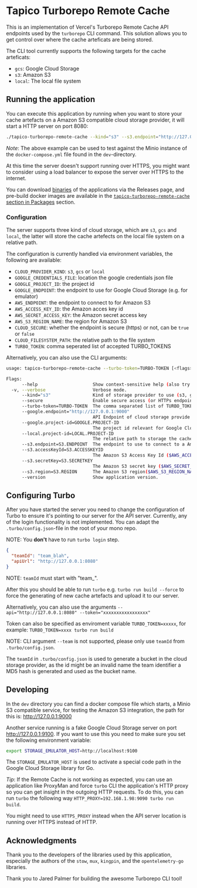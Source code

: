 # Tapico Turborepo Remote Cache

This is an implementation of Vercel's Turborepo Remote Cache API endpoints used
by the `turborepo` CLI command. This solution allows you to get control over where
the cache arteficats are being stored.

The CLI tool currently supports the following targets for the cache arteficats:

  - `gcs`: Google Cloud Storage
  - `s3`: Amazon S3
  - `local`: The local file system

## Running the application

You can execute this application by running when you want to store your cache artefacts
on a Amazon S3 compatible cloud storage provider, it will start a HTTP server on port 8080:

```bash
./tapico-turborepo-remote-cache --kind="s3" --s3.endpoint="http://127.0.0.1:9000" --s3.accessKeyId="minio" --s3.secretKey="miniosecretkey" --s3.region="eu-west-1" --turbo-token="your-turbo-token"
```
*Note*: The above example can be used to test against the Minio instance of the `docker-compose.yml` file found in the `dev`-directory.

At this time the server doesn't support running over HTTPS, you might want to consider
using a load balancer to expose the server over HTTPS to the internet.

You can download [binaries](https://github.com/Tapico/tapico-turborepo-remote-cache/releases) of the applications via the Releases page, and pre-build docker images are available in the [`tapico-turborepo-remote-cache` section in Packages](https://github.com/orgs/Tapico/packages/container/package/tapico-turborepo-remote-cache) section.

### Configuration

The server supports three kind of cloud storage, which are `s3`, `gcs` and `local`,
the latter will store the cache artefects on the local file system on a relative path.

The configuration is currently handled via environment variables, the following
are available:

  - `CLOUD_PROVIDER_KIND`: `s3`, `gcs` or `local`
  - `GOOGLE_CREDENTIALS_FILE`: location the google credentials json file
  - `GOOGLE_PROJECT_ID`: the project id
  - `GOOGLE_ENDPOINT`: the endpoint to use for Google Cloud Storage (e.g. for emulator)
  - `AWS_ENDPOINT`: the endpoint to connect to for Amazon S3
  - `AWS_ACCESS_KEY_ID`: the Amazon acces key id
  - `AWS_SECRET_ACCESS_KEY`: the Amazon secret access key
  - `AWS_S3_REGION_NAME`: the region for Amazon S3
  - `CLOUD_SECURE`: whether the endpoint is secure (https) or not, can be `true` or `false`
  - `CLOUD_FILESYSTEM_PATH`: the relative path to the file system
  - `TURBO_TOKEN`: comma seperated list of accepted TURBO_TOKENS

Alternatively, you can also use the CLI arguments:

```bash
usage: tapico-turborepo-remote-cache --turbo-token=TURBO-TOKEN [<flags>]

Flags:
      --help                     Show context-sensitive help (also try --help-long and --help-man).
  -v, --verbose                  Verbose mode.
      --kind="s3"                Kind of storage provider to use (s3, gcp, local). ($CLOUD_PROVIDER_KIND)
      --secure                   Enable secure access (or HTTPs endpoints).
      --turbo-token=TURBO-TOKEN  The comma separated list of TURBO_TOKEN that the server should accept ($TURBO_TOKEN)
      --google.endpoint="http://127.0.0.1:9000"
                                 API Endpoint of cloud storage provide to use ($GOOGLE_ENDPOINT)
      --google.project-id=GOOGLE.PROJECT-ID
                                 The project id relevant for Google Cloud Storage ($GOOGLE_PROJECT_ID).
      --local.project-id=LOCAL.PROJECT-ID
                                 The relative path to storage the cache artefacts when 'local' is enabled ($CLOUD_FILESYSTEM_PATH).
      --s3.endpoint=S3.ENDPOINT  The endpoint to use to connect to a Amazon S3 compatible cloud storage provider ($AWS_ENDPOINT).
      --s3.accessKeyId=S3.ACCESSKEYID
                                 The Amazon S3 Access Key Id ($AWS_ACCESS_KEY_ID).
      --s3.secretKey=S3.SECRETKEY
                                 The Amazon S3 secret key ($AWS_SECRET_ACCESS_KEY).
      --s3.region=S3.REGION      The Amazon S3 region($AWS_S3_REGION_NAME).
      --version                  Show application version.
```
## Configuring Turbo

After you have started the server you need to change the configuration of Turbo
to ensure it's pointing to our server for the API server. Currently, any of the
login functionality is not implemented. You can adapt the `.turbo/config.json`-file
in the root of your mono repo.

NOTE: You **don't** have to run `turbo login` step.

```json
{
  "teamId": "team_blah",
  "apiUrl": "http://127.0.0.1:8080"
}
```

NOTE: `teamId` must start with "team_".

After this you should be able to run `turbo` e.g. `turbo run build --force` to
force the generating of new cache artefacts and upload it to our server.

Alternatively, you can also use the arguments `--api="http://127.0.0.1:8080" --token="xxxxxxxxxxxxxxxxx"`

Token can also be specified as enviroment variable `TURBO_TOKEN=xxxxx`, for example: `TURBO_TOKEN=xxxx turbo run build`

NOTE: CLI argument `--team` is not supported, please only use `teamId` from `.turbo/config.json`.

The `teamId` in `.turbo/config.json` is
used to generate a bucket in the cloud storage provider, as the id might be an
invalid name the team identifier a MD5 hash is generated and used as the bucket name.

## Developing

In the `dev` directory you can find a docker compose file which starts, a Minio
S3 compatible service, for testing the Amazon S3 integration, the path for this
is: http://127.0.0.1:9000

Another service running is a fake Google Cloud Storage server on port
http://127.0.0.1:9100. If you want to use this you need to make sure you set the
following environment variable:

```bash
export STORAGE_EMULATOR_HOST=http://localhost:9100
```

The `STORAGE_EMULATOR_HOST` is used to activate a special code path in
the Google Cloud Storage library for Go.

*Tip*: If the Remote Cache is not working as expected, you can use an application
like ProxyMan and force `turbo` CLI the application's HTTP proxy so you can get
insight in the outgoing HTTP requests. To do this, you can run `turbo` the following
way `HTTP_PROXY=192.168.1.98:9090 turbo run build`.

You might need to use `HTTPS_PROXY` instead when the API server location is running
over HTTPS instead of HTTP.

## Acknowledgments

Thank you to the developers of the libraries used by this application, especially
the authors of the `stow`, `mux`, `kingpin`, and the `opentelemetry-go` libraries.

Thank you to Jared Palmer for building the awesome Turborepo CLI tool!
